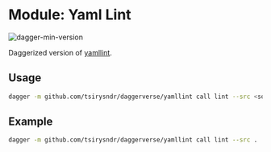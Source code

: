 # Module: Yaml Lint

![dagger-min-version](https://img.shields.io/badge/dagger%20version-v0.9.8-green)

Daggerized version of [yamllint](https://github.com/adrienverge/yamllint).

## Usage

```sh
dagger -m github.com/tsirysndr/daggerverse/yamllint call lint --src <source>
```

## Example

```sh
dagger -m github.com/tsirysndr/daggerverse/yamllint call lint --src .
```
